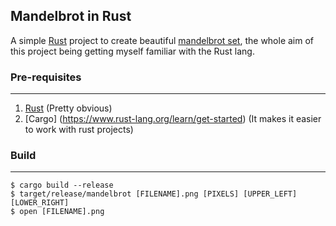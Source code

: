 ## Mandelbrot in Rust

A simple [Rust](https://www.rust-lang.org/) project to create beautiful [mandelbrot set](https://en.wikipedia.org/wiki/Mandelbrot_set), the whole aim of this project being getting myself familiar with the Rust lang.

### Pre-requisites
---
1. [Rust](https://www.rust-lang.org/learn/get-started) (Pretty obvious)
2. [Cargo] (https://www.rust-lang.org/learn/get-started) (It makes it easier to work with rust projects)

### Build
---
```console
$ cargo build --release
$ target/release/mandelbrot [FILENAME].png [PIXELS] [UPPER_LEFT] [LOWER_RIGHT]
$ open [FILENAME].png
```

